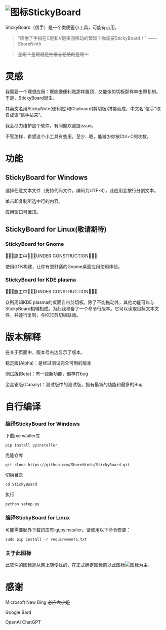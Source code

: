 # ![图标](icon.ico "临时图标")StickyBoard

StickyBoard（信手）是一个类便签小工具，可能有点用。

> "厌倦了手指在C键和V键来回移动的繁琐？你需要StickyBoard！"
> ——ShoreNinth

> ~~差距？差距就是抽纸与卷纸的差距！~~

# 灵感

我需要一个理想应用：既能像便利贴那样置顶，又能像剪切板那样单击即复制。 于是，StickyBoard诞生。

其英文名用StickyNote(便利贴)和Clipboard(剪切板)拼接而成，中文名“信手”取自成语“信手拈来”。

我会尽力维护这个软件，有问题欢迎提issue。

不管怎样，希望这个小工具有些用。至少...嗯，能减少你按Ctrl+C的次数。

# 功能

## StickyBoard for Windows

选择任意文本文件（支持代码文件，编码为UTF-8），此应用会按行分割文本。

单击即复制所选中行的内容。

应用窗口可置顶。

## StickyBoard for Linux(敬请期待)

### StickyBoard for Gnome

🚧🚧🚧施工中🚧🚧🚧UNDER CONSTRUCTION🚧🚧🚧

使用GTK构建，让你有更舒适的Gnome桌面应用使用体验。

### StickyBoard for KDE plasma

🚧🚧🚧施工中🚧🚧🚧UNDER CONSTRUCTION🚧🚧🚧

众所周知KDE plasma的桌面自带剪切板。除了不能拖动外，其他功能可以与StickyBoard相辅相成。为此我准备了一个命令行版本。它可以读取目标文本文件，并逐行复制，与KDE剪切板联动。

# 版本解释

在关于页面中，版本号右边显示了版本。

稳定版(Alpha)：是经过测试完全可用的版本

测试版(Beta)：有一些新功能，但存在bug

金丝雀版(Canary)：测试版中的测试版，拥有最新的功能和最多的Bug

# 自行编译

### 编译StickyBoard for Windows

下载pyinstaller库

```
pip install pyinstaller
```

克隆仓库

```
git clone https://github.com/ShoreNinth/StickyBoard.git
```

切换目录

```
cd StickyBoard
```

执行

```
python setup.py
```

### 编译StickyBoard for Linux

可能需要额外下载的库有:gi,pyinstaller。请使用以下命令安装：

```
sudo pip install -r requirements.txt
```
### 关于此图标

此软件的图标是从网上随便找的，在正式确定图标前以此图标![图标](icon.ico "临时图标")为主。

# 感谢

Microsoft New Bing ~~必应大小姐~~

Google Bard

OpenAI ChatGPT

